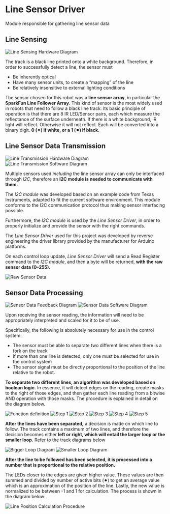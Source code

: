 Line Sensor Driver
==================

Module responsible for gathering line sensor data

## Line Sensing

![Line Sensing Hardware Diagram](Media/LineSensingHard.png)

The track is a black line printed onto a white background. Therefore, in order to successfully detect a line, the sensor must

+ Be inherently optical
+ Have many sensor units, to create a “mapping” of the line
+ Be relatively insensitive to external lighting conditions

The sensor chosen for this robot was a **line sensor array**, in particular the **SparkFun Line Follower Array**.
This kind of sensor is the most widely used in robots that need to follow a black line track. 
Its basic principle of operation is that there are 8 IR LED/Sensor pairs, each which measure the reflectance of the surface underneath. If there is a white background, IR light will reflect. Otherwise it will not reflect. Each will be converted into a binary digit. **0 (⚪︎) if white, or  a 1 (⚫︎) if black.**

## Line Sensor Data Transmission

![Line Transmission Hardware Diagram](Media/LineTransmissionHardware.png)
![Line Transmission Software Diagram](Media/Software.png)

Multiple sensors used *including* the line sensor array can only be interfaced through *I2C*, therefore an **I2C module is needed to communicate with them.**

The *I2C module* was developed based on an example code from Texas Instruments, adapted to fit the current software environment. This module conforms to the I2C communication protocol thus making sensor interfacing possible.

Furthermore, the *I2C module* is used by the *Line Sensor Driver*, in order to properly initialize and provide the sensor with the right commands.

The *Line Sensor Driver* used for this project was developed by reverse engineering the driver library provided by the manufacturer for Arduino platforms.

On each control loop update, *Line Sensor Driver*  will send a Read Register command to the *I2C module*, and then a byte will be returned, **with the raw sensor data (0–255).**

![Raw Sensor Data](Media/rawdata.png)

## Sensor Data Processing

![Sensor Data Feedback Diagram](Media/processingFeedback.png)
![Sensor Data Software Diagram](Media/processingSoftware.png)

Upon receiving the sensor reading, the information will need to be appropriately interpreted and scaled for it to be of use.

Specifically, the following is absolutely necessary for use in the control system:

+ The sensor must be able to separate two different lines when there is a fork on the track
+ If more than one line is detected, only one must be selected for use in the control system 
+ The sensor signal must be directly proportional to the position of the line relative to the robot.

**To separate two different lines, an algorithm was developed based on boolean logic.** In essence, it will detect edges on the reading, create masks to the right of those edges, and then gather each line reading from a bitwise AND operation with those masks. The procedure is explained in detail on the diagram below.

![Function definition](Media/processingInputOutputDef.png)
![Step 1](Media/step1.png)
![Step 2](Media/leStep2.png)
![Step 3](Media/step3.png)
![Step 4](Media/step4.png)
![Step 5](Media/leStep5.png)

**After the lines have been separated,** a decision is made on which line to follow. The track contains a maximum of two lines, and therefore the decision becomes either **left or right, which will entail the larger loop or the smaller loop.** Refer to the track diagrams below

![Bigger Loop Diagram](Media/biggerLoop.png)
![Smaller Loop Diagram](Media/smallerLoop.png)

**After the line to be followed has been selected, it is processed into a number that is proportional to the relative position.**

The LEDs closer to the edges are given higher value. These values are then summed and divided by number of active bits (⚫︎) to get an average value which is an approximation of the position of the line. Lastly, the new value is normalized to be between -1 and 1 for calculation. The process is shown in the diagram below:

![Line Position Calculation Procedure](Media/lineCalc.png)






